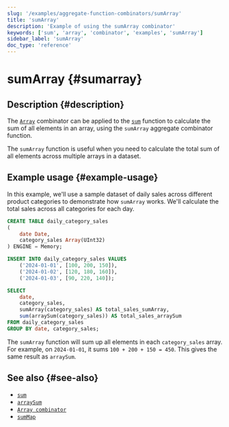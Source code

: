 ```yaml
---
slug: '/examples/aggregate-function-combinators/sumArray'
title: 'sumArray'
description: 'Example of using the sumArray combinator'
keywords: ['sum', 'array', 'combinator', 'examples', 'sumArray']
sidebar_label: 'sumArray'
doc_type: 'reference'
---
```


# sumArray {#sumarray}

## Description {#description}

The [`Array`](/sql-reference/aggregate-functions/combinators#-array) combinator 
can be applied to the [`sum`](/sql-reference/aggregate-functions/reference/sum)
function to calculate the sum of all elements in an array, using the `sumArray` 
aggregate combinator function.

The `sumArray` function is useful when you need to calculate the total sum of 
all elements across multiple arrays in a dataset.

## Example usage {#example-usage}

In this example, we'll use a sample dataset of daily sales across different 
product categories to demonstrate how `sumArray` works. We'll calculate the total
sales across all categories for each day.

```sql title="Query"
CREATE TABLE daily_category_sales
(
    date Date,
    category_sales Array(UInt32)
) ENGINE = Memory;

INSERT INTO daily_category_sales VALUES
    ('2024-01-01', [100, 200, 150]),
    ('2024-01-02', [120, 180, 160]),
    ('2024-01-03', [90, 220, 140]);

SELECT 
    date,
    category_sales,
    sumArray(category_sales) AS total_sales_sumArray,
    sum(arraySum(category_sales)) AS total_sales_arraySum
FROM daily_category_sales
GROUP BY date, category_sales;
```

The `sumArray` function will sum up all elements in each `category_sales` array. 
For example, on `2024-01-01`, it sums `100 + 200 + 150 = 450`. This gives the 
same result as `arraySum`.

## See also {#see-also}
- [`sum`](/sql-reference/aggregate-functions/reference/sum)
- [`arraySum`](/sql-reference/functions/array-functions#arraySum)
- [`Array combinator`](/sql-reference/aggregate-functions/combinators#-array)
- [`sumMap`](/examples/aggregate-function-combinators/sumMap)
